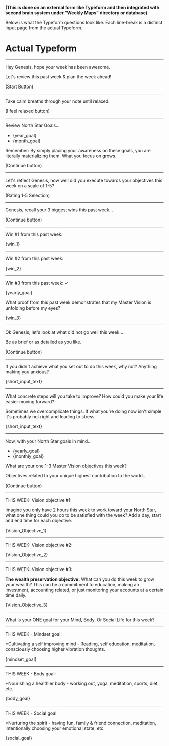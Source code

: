 **(This is done on an external form like Typeform and then integrated with second brain system under "Weekly Maps" directory or database)**

Below is what the Typeform questions look like. Each line-break is a distinct input page from the actual Typeform.

# Actual Typeform

---

Hey Genesis, hope your week has been awesome.

Let's review this past week & plan the week ahead!

(Start Button)


---

Take calm breaths through your note until relaxed.

(I feel relaxed button)

---

Review North Star Goals...

- {year_goal}
- {month_goal}

Remember: By simply placing your awareness on these goals, you are literally materializing them. What you focus on grows. 

(Continue button)

---

Let's reflect Genesis, how well did you execute towards your objectives this week on a scale of 1-5?

(Rating 1-5 Selection)

---

Genesis, recall your 3 biggest wins this past week...

(Continue button)

---

Win #1 from this past week:

{win_1}

---


Win #2 from this past week:

{win_2}

---

Win #3 from this past week: ✓ 

{yearly_goal}

What proof from this past week demonstrates that my Master Vision is unfolding before my eyes?

{win_3}

---

Ok Genesis, let's look at what did not go well this week...

Be as brief or as detailed as you like.

(Continue button)

---

If you didn't achieve what you set out to do this week, why not? Anything making you anxious?

{short_input_text}

---

What concrete steps will you take to improve? How could you make your life easier moving forward?

Sometimes we overcomplicate things. If what you're doing now isn't simple it's probably not right and leading to stress.

{short_input_text}

---

Now, with your North Star goals in mind...

- {yearly_goal}
- {monthly_goal}

What are your one 1-3 Master Vision objectives this week?

Objectives related to your unique highest contribution to the world...

(Continue button)

---

THIS WEEK: Vision objective #1:

Imagine you only have 2 hours this week to work toward your North Star, what one thing could you do to be satisfied with the week? Add a day, start and end time for each objective.

{Vision_Objective_1}

---

THIS WEEK: Vision objective #2:

{Vision_Objective_2}

---

THIS WEEK: Vision objective #3:

**The wealth preservation objective:** What can you do this week to grow your wealth? This can be a commitment to education, making an investment, accounting related, or just monitoring your accounts at a certain time daily.

{Vision_Objective_3}

---

What is your ONE goal for your Mind, Body, Or Social Life for this week?

---

THIS WEEK - Mindset goal:

*Cultivating a self improving mind - Reading, self education, meditation, consciously choosing higher vibration thoughts.

{mindset_goal}

---

THIS WEEK - Body goal:

*Nourishing a healthier body - working out, yoga, meditation, sports, diet, etc.

{body_goal}

---

THIS WEEK - Social goal:

*Nurturing the spirit - having fun, family & friend connection, meditation, intentionally choosing your emotional state, etc.

{social_goal}